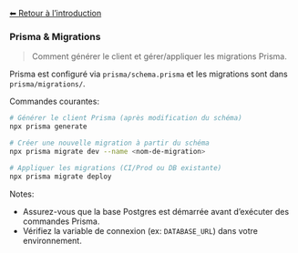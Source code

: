 [⬅ Retour à l’introduction](./introduction.md)

### Prisma & Migrations

> Comment générer le client et gérer/appliquer les migrations Prisma.

Prisma est configuré via `prisma/schema.prisma` et les migrations sont dans `prisma/migrations/`.

Commandes courantes:

```bash
# Générer le client Prisma (après modification du schéma)
npx prisma generate

# Créer une nouvelle migration à partir du schéma
npx prisma migrate dev --name <nom-de-migration>

# Appliquer les migrations (CI/Prod ou DB existante)
npx prisma migrate deploy
```

Notes:
- Assurez-vous que la base Postgres est démarrée avant d’exécuter des commandes Prisma.
- Vérifiez la variable de connexion (ex: `DATABASE_URL`) dans votre environnement.

